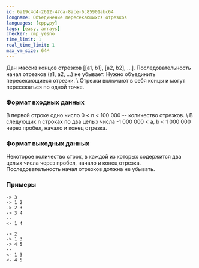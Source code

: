```yaml
---
id: 6a19c4d4-2612-47da-8ace-6c85901abc64
longname: Объединение пересекающихся отрезков
languages: [cpp,py]
tags: [easy, arrays]
checker: cmp_yesno
time_limit: 1
real_time_limit: 1
max_vm_size: 64M
---
```


Дан массив концов отрезков [[a1, b1], [a2, b2], ...]. Последовательность начал отрезков (a1, a2, ...) не убывает. Нужно объединить пересекающиеся отрезки. \ 
Отрезки включают в себя концы и могут пересекаться по одной точке.

### Формат входных данных

В первой строке одно число 0 < n < 100 000 -- количество отрезков. \ 
В следующих n строках по два целых числа -1 000 000 < a, b < 1 000 000 через пробел, начало и конец отрезка.

### Формат выходных данных

Некоторое количество строк, в каждой из которых содержится два целых числа через пробел, начало и конец отрезка. Последовательность начал отрезков должна не убывать.

### Примеры

```
-> 3
-> 1 2
-> 2 3
-> 3 4
--
<- 1 4
```

```
-> 2
-> 1 3
-> 4 5
--
<- 1 3
<- 4 5
```
